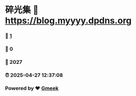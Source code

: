 # 碎光集 :link: https://blog.myyyy.dpdns.org 
### :page_facing_up: [1](https://blog.myyyy.dpdns.org/tag.html) 
### :speech_balloon: 0 
### :hibiscus: 2027 
### :alarm_clock: 2025-04-27 12:37:08 
### Powered by :heart: [Gmeek](https://github.com/Meekdai/Gmeek)
